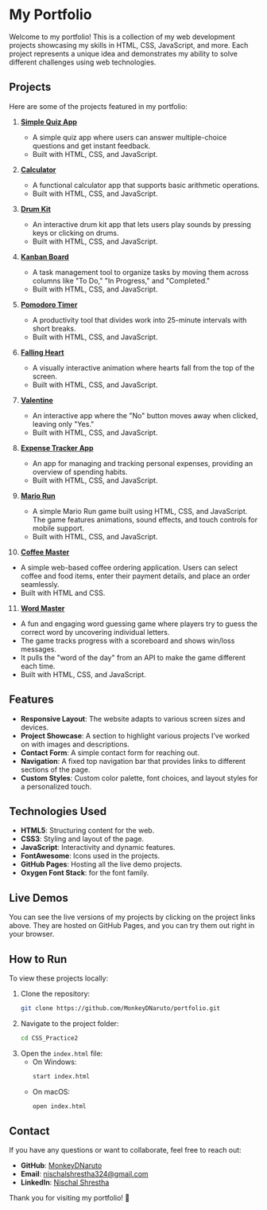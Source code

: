 # My Portfolio

Welcome to my portfolio! This is a collection of my web development projects showcasing my skills in HTML, CSS, JavaScript, and more. Each project represents a unique idea and demonstrates my ability to solve different challenges using web technologies.

## Projects

Here are some of the projects featured in my portfolio:

1. **[Simple Quiz App](https://monkeydnaruto.github.io/Simple-Quiz-App/)**
   - A simple quiz app where users can answer multiple-choice questions and get instant feedback.
   - Built with HTML, CSS, and JavaScript.

2. **[Calculator](https://monkeydnaruto.github.io/CompleteCalculator/)**
   - A functional calculator app that supports basic arithmetic operations.
   - Built with HTML, CSS, and JavaScript.

3. **[Drum Kit](https://monkeydnaruto.github.io/Drum/)**
   - An interactive drum kit app that lets users play sounds by pressing keys or clicking on drums.
   - Built with HTML, CSS, and JavaScript.

4. **[Kanban Board](https://monkeydnaruto.github.io/Kanban-Board-JS/)**
   - A task management tool to organize tasks by moving them across columns like "To Do," "In Progress," and "Completed."
   - Built with HTML, CSS, and JavaScript.

5. **[Pomodoro Timer](https://monkeydnaruto.github.io/Pomodoro-Timer-JS/)**
   - A productivity tool that divides work into 25-minute intervals with short breaks.
   - Built with HTML, CSS, and JavaScript.

6. **[Falling Heart](https://monkeydnaruto.github.io/Falling-Herats-JS/)**
   - A visually interactive animation where hearts fall from the top of the screen.
   - Built with HTML, CSS, and JavaScript.

7. **[Valentine](https://monkeydnaruto.github.io/Valentine/)**
   - An interactive app where the "No" button moves away when clicked, leaving only "Yes."
   - Built with HTML, CSS, and JavaScript.

8. **[Expense Tracker App](https://monkeydnaruto.github.io/Expense-Tracker-App-JS/)**
   - An app for managing and tracking personal expenses, providing an overview of spending habits.
   - Built with HTML, CSS, and JavaScript.

9. **[Mario Run](https://monkeydnaruto.github.io/marioGame/)**
   - A simple Mario Run game built using HTML, CSS, and JavaScript. The game features animations, sound effects, and touch controls for mobile support.
   - Built with HTML, CSS, and JavaScript.

10. **[Coffee Master](https://monkeydnaruto.github.io/coffeeMaster/)**
   - A simple web-based coffee ordering application. Users can select coffee and food items, enter their payment details, and place an order seamlessly.
   - Built with HTML and CSS.

11. **[Word Master](https://monkeydnaruto.github.io/wordMaster/)**
   - A fun and engaging word guessing game where players try to guess the correct word by uncovering individual letters.
   - The game tracks progress with a scoreboard and shows win/loss messages.
   - It pulls the "word of the day" from an API to make the game different each time.
   - Built with HTML, CSS, and JavaScript.

## Features

- **Responsive Layout**: The website adapts to various screen sizes and devices.
- **Project Showcase**: A section to highlight various projects I’ve worked on with images and descriptions.
- **Contact Form**: A simple contact form for reaching out.
- **Navigation**: A fixed top navigation bar that provides links to different sections of the page.
- **Custom Styles**: Custom color palette, font choices, and layout styles for a personalized touch.

## Technologies Used

- **HTML5**: Structuring content for the web.
- **CSS3**: Styling and layout of the page.
- **JavaScript**: Interactivity and dynamic features.
- **FontAwesome**: Icons used in the projects.
- **GitHub Pages**: Hosting all the live demo projects.
- **Oxygen Font Stack**: for the font family.

## Live Demos

You can see the live versions of my projects by clicking on the project links above. They are hosted on GitHub Pages, and you can try them out right in your browser.

## How to Run

To view these projects locally:

1. Clone the repository:
   ```bash
   git clone https://github.com/MonkeyDNaruto/portfolio.git
   ```
2. Navigate to the project folder:
   ```bash
   cd CSS_Practice2
   ```
3. Open the `index.html` file:
   - On Windows:
     ```bash
     start index.html
     ```
   - On macOS:
     ```bash
     open index.html
     ```

## Contact

If you have any questions or want to collaborate, feel free to reach out:
- **GitHub**: [MonkeyDNaruto](https://github.com/MonkeyDNaruto)
- **Email**: nischalshrestha324@gmail.com
- **LinkedIn**: [Nischal Shrestha](https://www.linkedin.com/in/nischal-shrestha-532a19214/)

Thank you for visiting my portfolio! 🚀

